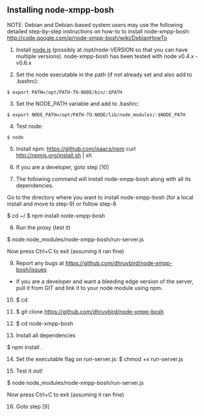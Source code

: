 ## Installing node-xmpp-bosh


NOTE: Debian and Debian-based system users may use the following 
detailed step-by-step instructions on how-to to install node-xmpp-bosh:
http://code.google.com/p/node-xmpp-bosh/wiki/DebianHowTo


1. Install [node.js](http://nodejs.org/) (possibly at
/opt/node-VERSION so that you can have multiple
versions). node-xmpp-bosh has been tested with node v0.4.x - v0.6.x

2. Set the node executable in the path (if not already set and also
add to .bashrc):
```
$ export PATH=/opt/PATH-TO-NODE/bin/:$PATH
```

3. Set the NODE_PATH variable and add to .bashrc:
```
$ export NODE_PATH=/opt/PATH-TO-NODE/lib/node_modules/:$NODE_PATH
```

4. Test node:
```
$ node
```

5. Install npm: https://github.com/isaacs/npm
curl http://npmjs.org/install.sh | sh

6. If you are a developer, goto step [10]

7. The following command will install node-xmpp-bosh along with all
its dependencies.

Go to the directory where you want to install node-xmpp-bosh (for 
a local install and move to step-9) or follow step-8

$ cd ~/
$ npm install node-xmpp-bosh

8. Run the proxy (test it)

$ node node_modules/node-xmpp-bosh/run-server.js

Now press Ctrl+C to exit (assuming it ran fine)

9. Report any bugs at https://github.com/dhruvbird/node-xmpp-bosh/issues


* If you are a developer and want a bleeding edge version of the server, 
pull it from GIT and link it to your node module using npm.

10. $ cd <your project directory>

11. $ git clone https://github.com/dhruvbird/node-xmpp-bosh

12. $ cd node-xmpp-bosh

13. Install all dependencies

$ npm install .

14. Set the executable flag on run-server.js:
$ chmod +x run-server.js

15. Test it out!

$ node node_modules/node-xmpp-bosh/run-server.js

Now press Ctrl+C to exit (assuming it ran fine)

16. Goto step [9]

